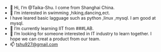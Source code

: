 - 👋 Hi, I’m @Taika-Shu. I come from Shanghai China.
- 👀 I’m interested in swimming ,hiking,dancing,ect.
-  I have leared basic lagguage such as python ,linux ,mysql. I am good at mysql.
- 🌱 I’m currently learning IIT from ###LAB.
- 💞️ I’m looking for someone interested in IT industry to learn together. I hope we can creat a product from our team.
- 📫 tshu927@gmail.com

<!---
Taika-Shu/Taika-Shu is a ✨ special ✨ repository because its `README.md` (this file) appears on your GitHub profile.
You can click the Preview link to take a look at your changes.
--->
